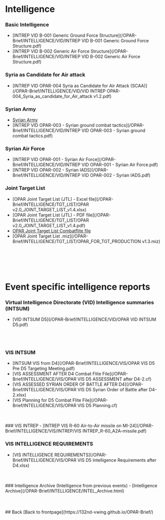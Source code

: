 # Intelligence


### Basic Intelligence
- [INTREP VID B-001 Generic Ground Force Structure](/OPAR-Brief/INTELLIGENCE/VID/INTREP VID B-001 Generic Ground Force Structure.pdf)
- [INTREP VID B-002 Generic Air Force Structure](/OPAR-Brief/INTELLIGENCE/VID/INTREP VID B-002 Generic Air Force Structure.pdf)


### Syria as Candidate for Air attack
- [INTREP VID OPAR-004 Syria as Candidate for Air Attack (SCAA)](/OPAR-Brief/INTELLIGENCE/VID/VID INTREP OPAR-004_Syria_as_candidate_for_Air_attack v1.2.pdf)


### Syrian Army
- [Syrian Army](/OPAR-Brief/INTELLIGENCE/Syrian_Army.html)
- [INTREP VID OPAR-003 - Syrian ground combat tactics](/OPAR-Brief/INTELLIGENCE/VID/INTREP VID OPAR-003 - Syrian ground combat tactics.pdf)



### Syrian Air Force
- [INTREP VID OPAR-001 - Syrian Air Force](/OPAR-Brief/INTELLIGENCE/VID/INTREP VID OPAR-001 - Syrian Air Force.pdf)
- [INTREP VID OPAR-002 - Syrian IADS](/OPAR-Brief/INTELLIGENCE/VID/INTREP VID OPAR-002 - Syrian IADS.pdf)




### Joint Target List
- [OPAR Joint Target List (JTL) - Excel file](/OPAR-Brief/INTELLIGENCE/TGT_LIST/OPAR v2.0_JOINT_TARGET_LIST_v1.4.xlsx)
- [OPAR Joint Target List (JTL) - PDF file](/OPAR-Brief/INTELLIGENCE/TGT_LIST/OPAR v2.0_JOINT_TARGET_LIST_v1.4.pdf)
- [OPAR Joint Target List Combatflite file](/OPAR-Brief/INTELLIGENCE/TGT_LIST/OPAR_VIS_JOINT_TARGET_LIST_OVERLAY.cf)
- [OPAR Joint Target List .miz](/OPAR-Brief/INTELLIGENCE/TGT_LIST/OPAR_FOR_TGT_PRODUCTION v1.3.miz)

<br>
<br>
<br>
<br>

# Event specific intelligence reports

### Virtual Intelligence Directorate (VID) Intelligence summaries (INTSUM)
- [VID INTSUM D5](/OPAR-Brief/INTELLIGENCE/VID/OPAR VID INTSUM D5.pdf)


<br>
<br>

### VIS INTSUM
- [INTSUM VIS from D4](/OPAR-Brief/INTELLIGENCE/VIS/OPAR VIS D5 Pre D5 Targeting Meeting.pdf)
- [VIS ASSESSMENT AFTER D4 Combat Flite File](/OPAR-Brief/INTELLIGENCE/VIS/OPAR VIS D5 ASSESSMENT after D4-2.cf)
- [VIS ASSESSED SYRIAN ORDER OF BATTLE AFTER D4](/OPAR-Brief/INTELLIGENCE/VIS/OPAR VIS D5 Syrian Order of Battle after D4-2.xlsx)
- [VIS Planning for D5 Combat Flite File](/OPAR-Brief/INTELLIGENCE/VIS/OPAR VIS D5 Planning.cf)



<br>
<br>
### VIS INTREP
- [INTREP VIS R-60 Air-to-Air missile on MI-24](/OPAR-Brief/INTELLIGENCE/VIS/INTREP/VIS INTREP_R-60_A2A-missile.pdf)


### VIS INTELLIGENCE REQUIREMENTS
- [VIS INTELLIGENCE REQUIREMENTS](/OPAR-Brief/INTELLIGENCE/VIS/OPAR VIS D5 Intelligence Requirements after D4.xlsx)

<br>
<br>
### Intelligence Archive (Intelligence from previous events)
- [Intelligence Archive](/OPAR-Brief/INTELLIGENCE/INTEL_Archive.html)
<br>
<br>
<br>
<br>
## Back
[Back to frontpage](https://132nd-vwing.github.io/OPAR-Brief/)